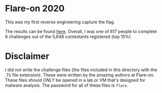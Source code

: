 # Flare-on 2020
This was my first reverse engineering capture the flag.

The results can be found [here](https://www.fireeye.com/blog/threat-research/2020/10/flare-on-7-challenge-solutions.html). Overall, I was one of 817 people to complete 6 challenges out of the 5,648 contestants registered (top 15%)

# Disclaimer
I did not write the challenge files (the files included in this directory with the .7z file extension). These were written by the amazing authors at Flare-on. These files should _ONLY_ be opened in a lab or VM that's designed for malware analysis. The password for all of these files is `flare`.